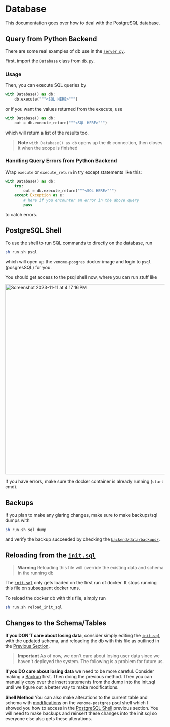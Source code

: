 # Database

This documentation goes over how to deal with the PostgreSQL database. 

## Query from Python Backend

There are some real examples of db use in the [`server.py`](../backend/src/server.py).

First, import the `Database` class from [`db.py`](../backend/src/db.py).

### Usage


Then, you can execute SQL queries by

```py
with Database() as db:
	db.execute("""<SQL HERE>""")	
```

or if you want the values returned from the execute, use

```py
with Database() as db:
	out = db.execute_return("""<SQL HERE>""")	
```

which will return a list of the results too. 

> **Note**
> `with Database() as db`
> opens up the `db` connection, then closes it when the scope is finished

### Handling Query Errors from Python Backend

Wrap `execute` or `execute_return` in try except statements like this: 

```py
with Database() as db:
	try:
		out = db.execute_return("""<SQL HERE>""")	
	except Exception as e:
		# here if you encounter an error in the above query
		pass
```

to catch errors.

## PostgreSQL Shell

To use the shell to run SQL commands to directly on the database, run

```bash
sh run.sh psql
```
which will open up the `venome-posgres` docker image and login to `psql` (posgresSQL) for you.

You should get access to the psql shell now, where you can run stuff like

<img width="599" alt="Screenshot 2023-11-11 at 4 17 16 PM" src="https://github.com/xnought/venome/assets/65095341/9a1b4fa6-6dac-4ae8-b5f9-7fcd6b23a75a">


If you have errors, make sure the docker container is already running (`start` cmd).

## Backups
If you plan to make any glaring changes, make sure to make backups/sql dumps with

```bash
sh run.sh sql_dump
```
and verify the backup succeeded by checking the  [`backend/data/backups/`](../backend/data/backups/README.md).

## Reloading from the [`init.sql`](../backend/init.sql)

> **Warning**
> Reloading this file will override the existing data and schema in the running db

The [`init.sql`](../backend/init.sql) only gets loaded on the first run of docker. It stops running this file on subsequent docker runs.

To reload the docker db with this file, simply run

```bash
sh run.sh reload_init_sql
```

## Changes to the Schema/Tables 

**If you DON'T care about losing data**, consider simply editing the [`init.sql`](../backend/init.sql) with the updated schema, and reloading the db with this file as outlined in the [Previous Section](#reloading-from-the-initsql).

> **Important**
> As of now, we don't care about losing user data since we haven't deployed the system.
> The following is a problem for future us.

**If you DO care about losing data** we need to be more careful. Consider making a [Backup](#backups) first. Then doing the previous method. Then you can manually copy over the insert statements from the dump into the init.sql until we figure out a better way to make modifications.

**Shell Method** You can also make alterations to the current table and schema with [modifications](https://www.postgresql.org/docs/current/ddl-alter.html) on the `venome-postgres` psql shell which I showed you how to access in the [PostgreSQL Shell](#postgresql-shell) previous section. You will need to make backups and reinsert these changes into the init.sql so everyone else also gets these alterations.


